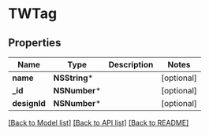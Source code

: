 # TWTag

## Properties
Name | Type | Description | Notes
------------ | ------------- | ------------- | -------------
**name** | **NSString*** |  | [optional] 
**_id** | **NSNumber*** |  | [optional] 
**designId** | **NSNumber*** |  | [optional] 

[[Back to Model list]](../README.md#documentation-for-models) [[Back to API list]](../README.md#documentation-for-api-endpoints) [[Back to README]](../README.md)


